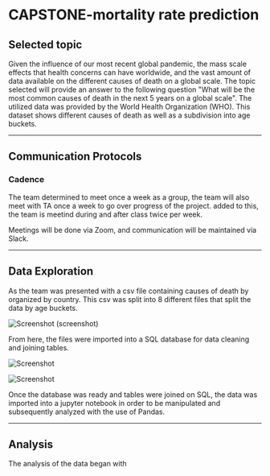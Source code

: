 # CAPSTONE-mortality rate prediction

## Selected topic

Given the influence of our most recent global pandemic, the mass scale effects that health concerns can have worldwide, and the vast amount of data available on the different causes of death on a global scale. The topic selected will provide an answer to the following question "What will be the most common causes of death in the next 5 years on a global scale". The utilized data was provided by the World Health Organization (WHO). This dataset shows different causes of death as well as a subdivision into age buckets.

----
## Communication Protocols
### Cadence 
The team determined to meet once a week as a group, the team will also meet with TA once a week to go over progress of the project. added to this, the team is meetind during and after class twice per week.

Meetings will be done via Zoom, and communication will be maintained via Slack.

----
## Data Exploration

As the team was presented with a csv file containing causes of death by organized by country. This csv was split into 8 different files that split the data by age buckets. 

![Screenshot](https://github.com/chgallegos/CAPSTONE-mortality-prediction/blob/main/resources/screenshots/raw_data.png)
(screenshot)

From here, the files were imported into a SQL database for data cleaning and joining tables.

![Screenshot](https://github.com/chgallegos/CAPSTONE-mortality-prediction/blob/main/resources/screenshots/table_creation.png)

![Screenshot](https://github.com/chgallegos/CAPSTONE-mortality-prediction/blob/main/resources/screenshots/table_join.png)

Once the database was ready and tables were joined on SQL, the data was imported into a jupyter notebook in order to be manipulated and subsequently analyzed with the use of Pandas.

----
## Analysis

The analysis of the data began with 

